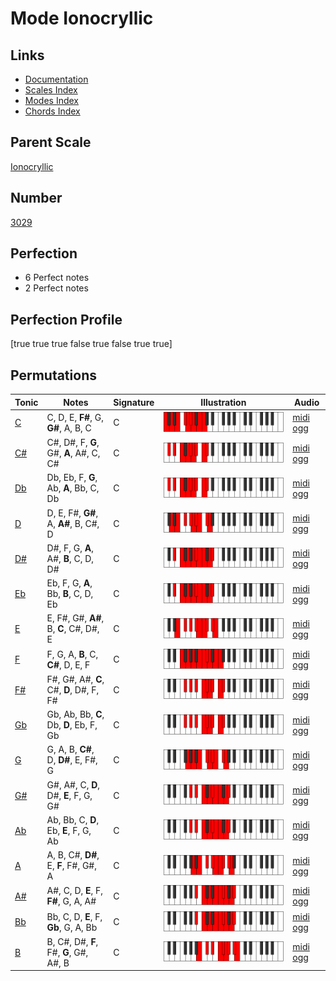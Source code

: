 # Mode Ionocryllic

## Links

- [Documentation](index.md)
- [Scales Index](Scales.md)
- [Modes Index](Modes.md)
- [Chords Index](Chords.md)

## Parent Scale

[Ionocryllic](ScaleIonocryllic.md)

## Number

[3029](https://ianring.com/musictheory/scales/3029)

## Perfection

- 6 Perfect notes
- 2 Perfect notes

## Perfection Profile

[true true true false true false true true]

## Permutations

| Tonic | Notes | Signature | Illustration | Audio |
|-------|-------|-----------|--------------|-------|
| [C](ModeCNaturalIonocryllic.md) | C, D, E, **F#**, G, **G#**, A, B, C | C | ![CNaturalIonocryllic](ModeCNaturalIonocryllic.png) | [midi](ModeCNaturalIonocryllic.mid) [ogg](ModeCNaturalIonocryllic.ogg) |
| [C#](ModeCSharpIonocryllic.md) | C#, D#, F, **G**, G#, **A**, A#, C, C# | C | ![CSharpIonocryllic](ModeCSharpIonocryllic.png) | [midi](ModeCSharpIonocryllic.mid) [ogg](ModeCSharpIonocryllic.ogg) |
| [Db](ModeDFlatIonocryllic.md) | Db, Eb, F, **G**, Ab, **A**, Bb, C, Db | C | ![DFlatIonocryllic](ModeDFlatIonocryllic.png) | [midi](ModeDFlatIonocryllic.mid) [ogg](ModeDFlatIonocryllic.ogg) |
| [D](ModeDNaturalIonocryllic.md) | D, E, F#, **G#**, A, **A#**, B, C#, D | C | ![DNaturalIonocryllic](ModeDNaturalIonocryllic.png) | [midi](ModeDNaturalIonocryllic.mid) [ogg](ModeDNaturalIonocryllic.ogg) |
| [D#](ModeDSharpIonocryllic.md) | D#, F, G, **A**, A#, **B**, C, D, D# | C | ![DSharpIonocryllic](ModeDSharpIonocryllic.png) | [midi](ModeDSharpIonocryllic.mid) [ogg](ModeDSharpIonocryllic.ogg) |
| [Eb](ModeEFlatIonocryllic.md) | Eb, F, G, **A**, Bb, **B**, C, D, Eb | C | ![EFlatIonocryllic](ModeEFlatIonocryllic.png) | [midi](ModeEFlatIonocryllic.mid) [ogg](ModeEFlatIonocryllic.ogg) |
| [E](ModeENaturalIonocryllic.md) | E, F#, G#, **A#**, B, **C**, C#, D#, E | C | ![ENaturalIonocryllic](ModeENaturalIonocryllic.png) | [midi](ModeENaturalIonocryllic.mid) [ogg](ModeENaturalIonocryllic.ogg) |
| [F](ModeFNaturalIonocryllic.md) | F, G, A, **B**, C, **C#**, D, E, F | C | ![FNaturalIonocryllic](ModeFNaturalIonocryllic.png) | [midi](ModeFNaturalIonocryllic.mid) [ogg](ModeFNaturalIonocryllic.ogg) |
| [F#](ModeFSharpIonocryllic.md) | F#, G#, A#, **C**, C#, **D**, D#, F, F# | C | ![FSharpIonocryllic](ModeFSharpIonocryllic.png) | [midi](ModeFSharpIonocryllic.mid) [ogg](ModeFSharpIonocryllic.ogg) |
| [Gb](ModeGFlatIonocryllic.md) | Gb, Ab, Bb, **C**, Db, **D**, Eb, F, Gb | C | ![GFlatIonocryllic](ModeGFlatIonocryllic.png) | [midi](ModeGFlatIonocryllic.mid) [ogg](ModeGFlatIonocryllic.ogg) |
| [G](ModeGNaturalIonocryllic.md) | G, A, B, **C#**, D, **D#**, E, F#, G | C | ![GNaturalIonocryllic](ModeGNaturalIonocryllic.png) | [midi](ModeGNaturalIonocryllic.mid) [ogg](ModeGNaturalIonocryllic.ogg) |
| [G#](ModeGSharpIonocryllic.md) | G#, A#, C, **D**, D#, **E**, F, G, G# | C | ![GSharpIonocryllic](ModeGSharpIonocryllic.png) | [midi](ModeGSharpIonocryllic.mid) [ogg](ModeGSharpIonocryllic.ogg) |
| [Ab](ModeAFlatIonocryllic.md) | Ab, Bb, C, **D**, Eb, **E**, F, G, Ab | C | ![AFlatIonocryllic](ModeAFlatIonocryllic.png) | [midi](ModeAFlatIonocryllic.mid) [ogg](ModeAFlatIonocryllic.ogg) |
| [A](ModeANaturalIonocryllic.md) | A, B, C#, **D#**, E, **F**, F#, G#, A | C | ![ANaturalIonocryllic](ModeANaturalIonocryllic.png) | [midi](ModeANaturalIonocryllic.mid) [ogg](ModeANaturalIonocryllic.ogg) |
| [A#](ModeASharpIonocryllic.md) | A#, C, D, **E**, F, **F#**, G, A, A# | C | ![ASharpIonocryllic](ModeASharpIonocryllic.png) | [midi](ModeASharpIonocryllic.mid) [ogg](ModeASharpIonocryllic.ogg) |
| [Bb](ModeBFlatIonocryllic.md) | Bb, C, D, **E**, F, **Gb**, G, A, Bb | C | ![BFlatIonocryllic](ModeBFlatIonocryllic.png) | [midi](ModeBFlatIonocryllic.mid) [ogg](ModeBFlatIonocryllic.ogg) |
| [B](ModeBNaturalIonocryllic.md) | B, C#, D#, **F**, F#, **G**, G#, A#, B | C | ![BNaturalIonocryllic](ModeBNaturalIonocryllic.png) | [midi](ModeBNaturalIonocryllic.mid) [ogg](ModeBNaturalIonocryllic.ogg) |
